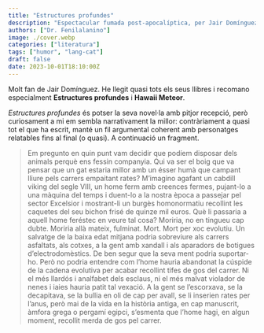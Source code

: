 ```yaml
---
title: "Estructures profundes"
description: "Espectacular fumada post-apocalíptica, per Jair Domínguez."
authors: ["Dr. Fenilalanino"]
image: ./cover.webp
categories: ["literatura"]
tags: ["humor", "lang-cat"]
draft: false
date: 2023-10-01T18:10:00Z
---
```


Molt fan de Jair Domínguez. He llegit quasi tots els seus llibres i recomano especialment **Estructures profundes** i **Hawaii Meteor**.

*Estructures profundes* és potser la seva novel·la amb pitjor recepció, però curiosament a mi em sembla narrativament la millor: contràriament a quasi tot el que ha escrit, manté un fil argumental coherent amb personatges relatables fins al final (o quasi). A continuació un fragment.

> Em pregunto en quin punt vam decidir que podíem disposar dels animals perquè ens fessin companyia. Qui va ser el boig que va pensar que un gat estaria millor amb un ésser humà que campant lliure pels carrers empaitant rates? M’imagino agafant un cabdill viking del segle VIII, un home ferm amb creences fermes, pujant-lo a una màquina del temps i duent-lo a la nostra època a passejar pel sector Excelsior i mostrant-li un burgès homonormatiu recollint les caquetes del seu bichon frisé de quinze mil euros. Què li passaria a aquell home feréstec en veure tal cosa? Moriria, no en tingueu cap dubte. Moriria allà mateix, fulminat. Mort. Mort per xoc evolutiu. Un salvatge de la baixa edat mitjana podria sobreviure als carrers asfaltats, als cotxes, a la gent amb xandall i als aparadors de botigues d’electrodomèstics. De ben segur que la seva ment podria suportar-ho. Però no podria entendre com l’home hauria abandonat la cúspide de la cadena evolutiva per acabar recollint tifes de gos del carrer. Ni el més llardós i analfabet dels esclaus, ni el més malvat violador de nenes i iaies hauria patit tal vexació. A la gent se l’escorxava, se la decapitava, se la bullia en oli de cap per avall, se li inserien rates per l’anus, però mai de la vida en la història antiga, en cap manuscrit, àmfora grega o pergamí egipci, s’esmenta que l’home hagi, en algun moment, recollit merda de gos pel carrer.
